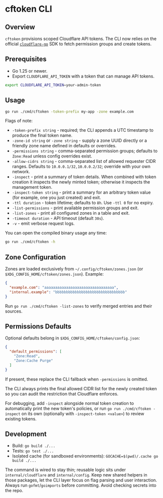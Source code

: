 # cftoken CLI

## Overview
`cftoken` provisions scoped Cloudflare API tokens. The CLI now relies on the official [`cloudflare-go`](https://github.com/cloudflare/cloudflare-go) SDK to fetch permission groups and create tokens.

## Prerequisites
- Go 1.25 or newer.
- Export `CLOUDFLARE_API_TOKEN` with a token that can manage API tokens.

```bash
export CLOUDFLARE_API_TOKEN=your-admin-token
```

## Usage
```bash
go run ./cmd/cftoken -token-prefix my-app -zone example.com
```

Flags of note:
- `-token-prefix string` - required; the CLI appends a UTC timestamp to produce the final token name.
- `-zone-id string` or `-zone string` - supply a zone UUID directly or a friendly zone name defined in defaults or overrides.
- `-permissions string` - comma-separated permission groups; defaults to `Zone:Read` unless config overrides exist.
- `-allow-cidrs string` - comma-separated list of allowed requester CIDR ranges. Defaults to `10.0.0.1/32,10.0.0.2/32`; override with your own network.
- `-inspect` - print a summary of token details. When combined with token creation it inspects the newly minted token; otherwise it inspects the management token.
- `-inspect-token string` - print a summary for an arbitrary token value (for example, one you just created) and exit.
- `-ttl duration` - token lifetime; defaults to `8h`. Use `-ttl 0` for no expiry.
- `-list-permissions` - print available permission groups and exit.
- `-list-zones` - print all configured zones in a table and exit.
- `-timeout duration` - API timeout (default `30s`).
- `-v` - emit verbose request logs.

You can open the compiled binary usage any time:
```bash
go run ./cmd/cftoken -h
```

## Zone Configuration
Zones are loaded exclusively from `~/.config/cftoken/zones.json` (or `$XDG_CONFIG_HOME/cftoken/zones.json`). Example:
```json
{
  "example.com": "aaaaaaaaaaaaaaaaaaaaaaaaaaaaaaaa",
  "internal.example": "bbbbbbbbbbbbbbbbbbbbbbbbbbbbbbbb"
}
```
Run `go run ./cmd/cftoken -list-zones` to verify merged entries and their sources.

## Permissions Defaults
Optional defaults belong in `$XDG_CONFIG_HOME/cftoken/config.json`:
```json
{
  "default_permissions": [
    "Zone:Read",
    "Zone:Cache Purge"
  ]
}
```
If present, these replace the CLI fallback when `-permissions` is omitted.

The CLI always prints the final allowed CIDR list for the newly created token so you can audit the restriction that Cloudflare enforces.

For debugging, add `-inspect` alongside normal token creation to automatically print the new token's policies, or run `go run ./cmd/cftoken -inspect` on its own (optionally with `-inspect-token <value>`) to review existing tokens.

## Development
- Build: `go build ./...`
- Tests: `go test ./...`
- Isolated cache (for sandboxed environments): `GOCACHE=$(pwd)/.cache go build ./...`

The command is wired to stay thin; reusable logic sits under `internal/cloudflare` and `internal/config`. Keep new shared helpers in those packages, let the CLI layer focus on flag parsing and user interaction. Always run `gofmt`/`goimports` before committing. Avoid checking secrets into the repo.
